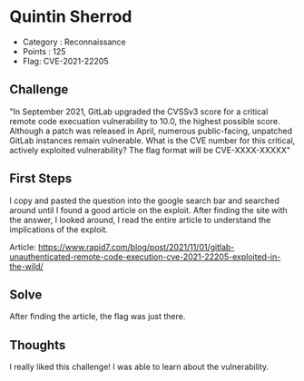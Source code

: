 # Quintin Sherrod
- Category : Reconnaissance
- Points : 125
- Flag: CVE-2021-22205

## Challenge

"In September 2021, GitLab upgraded the CVSSv3 score for a critical remote code execuation vulnerability to 10.0, the highest possible score. Although a patch was released in April, numerous public-facing, unpatched GitLab instances remain vulnerable. 
What is the CVE number for this critical, actively exploited vulnerability? The flag format will be CVE-XXXX-XXXXX" 

## First Steps

I copy and pasted the question into the google search bar and searched around until I found a good article on the exploit. After finding the site with the answer, I looked around, I read the entire article to understand the implications of the exploit. 

Article: 
https://www.rapid7.com/blog/post/2021/11/01/gitlab-unauthenticated-remote-code-execution-cve-2021-22205-exploited-in-the-wild/


## Solve

After finding the article, the flag was just there.  


## Thoughts

I really liked this challenge! I was able to learn about the vulnerability. 